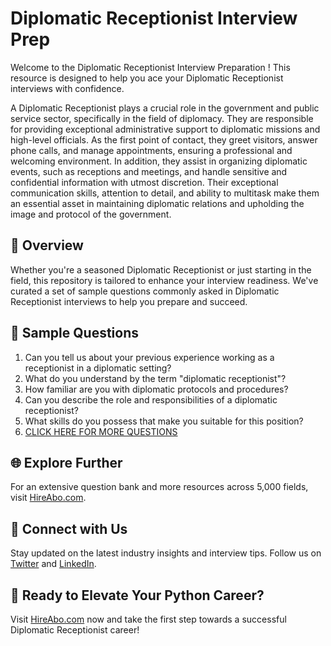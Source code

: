 # Diplomatic Receptionist Interview Prep

Welcome to the Diplomatic Receptionist Interview Preparation ! This resource is designed to help you ace your Diplomatic Receptionist interviews with confidence.

A Diplomatic Receptionist plays a crucial role in the government and public service sector, specifically in the field of diplomacy. They are responsible for providing exceptional administrative support to diplomatic missions and high-level officials. As the first point of contact, they greet visitors, answer phone calls, and manage appointments, ensuring a professional and welcoming environment. In addition, they assist in organizing diplomatic events, such as receptions and meetings, and handle sensitive and confidential information with utmost discretion. Their exceptional communication skills, attention to detail, and ability to multitask make them an essential asset in maintaining diplomatic relations and upholding the image and protocol of the government.

## 🚀 Overview

Whether you're a seasoned Diplomatic Receptionist or just starting in the field, this repository is tailored to enhance your interview readiness. We've curated a set of sample questions commonly asked in Diplomatic Receptionist interviews to help you prepare and succeed.

## 📝 Sample Questions

1. Can you tell us about your previous experience working as a receptionist in a diplomatic setting?
2. What do you understand by the term "diplomatic receptionist"?
3. How familiar are you with diplomatic protocols and procedures?
4. Can you describe the role and responsibilities of a diplomatic receptionist?
5. What skills do you possess that make you suitable for this position?
6. [CLICK HERE FOR MORE QUESTIONS](https://hireabo.com/job/17_1_15/Diplomatic%20Receptionist)

## 🌐 Explore Further

For an extensive question bank and more resources across 5,000 fields, visit [HireAbo.com](https://www.hireabo.com).

## 📱 Connect with Us

Stay updated on the latest industry insights and interview tips. Follow us on [Twitter](https://twitter.com/hireabo) and [LinkedIn](https://www.linkedin.com/in/hire-abo-3609972a8/).

## 🚀 Ready to Elevate Your Python Career?

Visit [HireAbo.com](https://www.hireabo.com) now and take the first step towards a successful Diplomatic Receptionist career!